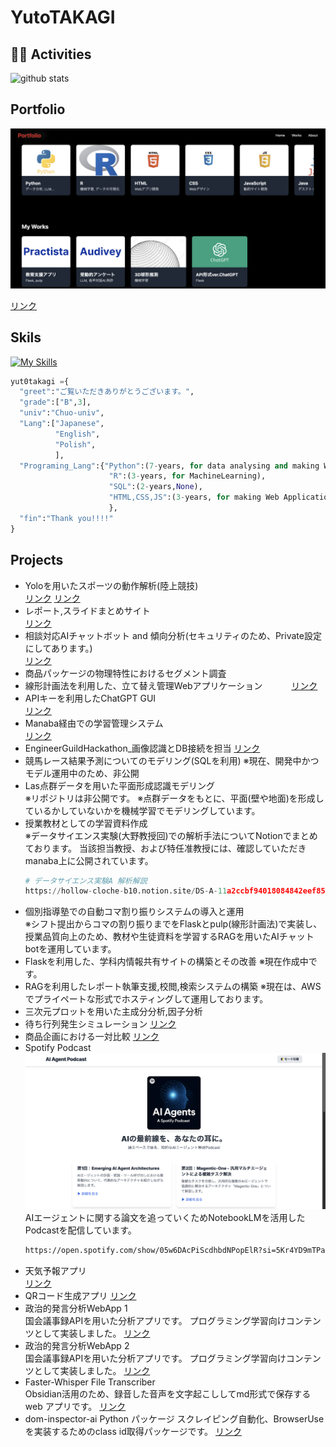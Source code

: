 # YutoTAKAGI

<!-- 4. GitHub usernameを変更, 2箇所 -->
<!-- ライトモート：theme=light, ダークモート：theme=vue-dark  -->
## 🏃‍♀️ Activities
<div align="left"> 
  <img alt="github stats" height="170px" src="https://github-readme-stats.vercel.app/api/top-langs/?username=yut0takagi&theme=vue-dark&layout=compact" />
</div>

## Portfolio
<a link="https://yut0takagi.github.io/Portfolio/portfolio">
<img alt="Portfolio" src="https://github.com/yut0takagi/Portfolio/blob/main/%E3%82%B9%E3%82%AF%E3%83%AA%E3%83%BC%E3%83%B3%E3%82%B7%E3%83%A7%E3%83%83%E3%83%88%202025-03-30%2014.25.34.png?raw=true">
</a>

[リンク](https://yut0takagi.github.io/Portfolio/portfolio)

## Skils
[![My Skills](https://skillicons.dev/icons?i=js,html,css,python,r,sqltypescript)](https://skillicons.dev)

```Python
yut0takagi ={
  "greet":"ご覧いただきありがとうございます。",
  "grade":["B",3],
  "univ":"Chuo-univ",
  "Lang":["Japanese",
          "English",
          "Polish",
          ],
  "Programing_Lang":{"Python":(7-years, for data analysing and making Web applications),
                      "R":(3-years, for MachineLearning),
                      "SQL":(2-years,None),
                      "HTML,CSS,JS":(3-years, for making Web Applications),
                      },
  "fin":"Thank you!!!!"
} 
```

## Projects
* Yoloを用いたスポーツの動作解析(陸上競技)   
  [リンク](https://yut0takagi.github.io/assignment/viewer.html?file=pdf%2F%E8%B5%B0%E8%A1%8C%E3%83%BB%E6%8A%95%E7%90%83%E3%83%95%E3%82%A9%E3%83%BC%E3%83%A0%E3%81%AE%E6%98%A0%E5%83%8F%E3%83%87%E3%83%BC%E3%82%BF%E3%81%AB%E5%9F%BA%E3%81%A5%E3%81%8F%E8%A7%A3%E6%9E%90.pdf)
  [リンク](https://yut0takagi.github.io/assignment/viewer.html?file=pdf%2FME%E6%9C%80%E7%B5%82%E8%AA%B2%E9%A1%8C.pdf)
* レポート,スライドまとめサイト   
  [リンク](https://yut0takagi.github.io/assignment/)
* 相談対応AIチャットボット and 傾向分析(セキュリティのため、Private設定にしてあります。)     
  [リンク](https://line.me/R/ti/p/@585jissf)
* 商品パッケージの物理特性におけるセグメント調査
* 線形計画法を利用した、立て替え管理Webアプリケーション　　　
  [リンク](https://paytomo.onrender.com/home/)
* APIキーを利用したChatGPT GUI   
  [リンク](https://usingchatgptwithapikey.onrender.com/)
* Manaba経由での学習管理システム   
  [リンク](https://github.com/yut0takagi/ManageFromManaba)
* EngineerGuildHackathon_画像認識とDB接続を担当
  [リンク](https://github.com/yut0takagi/HackathonNo45)   
* 競馬レース結果予測についてのモデリング(SQLを利用)
  ※現在、開発中かつモデル運用中のため、非公開   
* Las点群データを用いた平面形成認識モデリング   
  ※リポジトリは非公開です。
  ※点群データをもとに、平面(壁や地面)を形成しているかしていないかを機械学習でモデリングしています。
* 授業教材としての学習資料作成   
  ※データサイエンス実験(大野教授回)での解析手法についてNotionでまとめております。
  当該担当教授、および特任准教授には、確認していただきmanaba上に公開されています。
  ```Python
  # データサイエンス実験A 解析解説
  https://hollow-cloche-b10.notion.site/DS-A-11a2ccbf94018084842eef8546c890b6?pvs=4
  ```
* 個別指導塾での自動コマ割り振りシステムの導入と運用    
  ※シフト提出からコマの割り振りまでをFlaskとpulp(線形計画法)で実装し、授業品質向上のため、教材や生徒資料を学習するRAGを用いたAIチャットbotを運用しています。
* Flaskを利用した、学科内情報共有サイトの構築とその改善
  ※現在作成中です。
* RAGを利用したレポート執筆支援,校閲,検索システムの構築
  ※現在は、AWSでプライペートな形式でホスティングして運用しております。
* 三次元プロットを用いた主成分分析,因子分析
* 待ち行列発生シミュレーション
  [リンク](https://yut0takagi.github.io/assignment/viewer.html?file=pdf%2F%E5%AE%9F%E9%A8%93%E8%A8%88%E7%94%BB%E6%B3%95%E7%AC%AC3%E5%9B%9E.pdf)
* 商品企画における一対比較
  [リンク](https://yut0takagi.github.io/assignment/viewer.html?file=pdf%2F%E5%AE%9F%E9%A8%932C_%E5%95%86%E5%93%81%E4%BC%81%E7%94%BB%E3%81%AB%E3%81%8A%E3%81%91%E3%82%8B%E5%AE%98%E8%83%BD%E8%A9%95%E4%BE%A1_23D7104001I_%E9%AB%99%E6%9C%A8%E6%82%A0%E4%BA%BA.pdf)
* Spotify Podcast   
  <img alt="SpotifyPodcast" src="https://github.com/yut0takagi/Portfolio/blob/main/img/SpotifyPodcast.png">
  AIエージェントに関する論文を追っていくためNotebookLMを活用したPodcastを配信しています。 
  ```txt
  https://open.spotify.com/show/05w6DAcPiScdhbdNPopElR?si=5Kr4YD9mTPaEuFfTRK70pQ
  ```
* 天気予報アプリ   
  [リンク](https://github.com/yut0takagi/weather_app)
* QRコード生成アプリ
  [リンク](https://github.com/yut0takagi/qr-code-gen)   
* 政治的発言分析WebApp 1   
  国会議事録APIを用いた分析アプリです。
  プログラミング学習向けコンテンツとして実装しました。
  [リンク](https://github.com/yut0takagi/kokkai-analytics)
* 政治的発言分析WebApp 2   
  国会議事録APIを用いた分析アプリです。
  プログラミング学習向けコンテンツとして実装しました。
  [リンク](https://github.com/yut0takagi/kokkai-analytics2)
* Faster-Whisper File Transcriber   
  Obsidian活用のため、録音した音声を文字起こししてmd形式で保存するweb アプリです。
  [リンク](https://github.com/yut0takagi/faster-whisper-file-app)
* dom-inspector-ai Python パッケージ
  スクレイピング自動化、BrowserUseを実装するためのclass id取得パッケージです。
  [リンク](https://pypi.org/project/dom-inspector-ai/)
  
